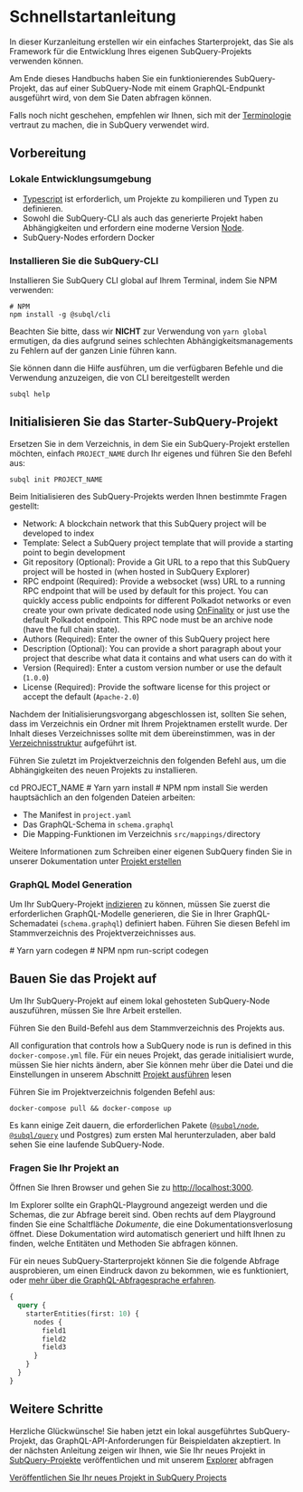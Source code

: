 # Schnellstartanleitung

In dieser Kurzanleitung erstellen wir ein einfaches Starterprojekt, das Sie als Framework für die Entwicklung Ihres eigenen SubQuery-Projekts verwenden können.

Am Ende dieses Handbuchs haben Sie ein funktionierendes SubQuery-Projekt, das auf einer SubQuery-Node mit einem GraphQL-Endpunkt ausgeführt wird, von dem Sie Daten abfragen können.

Falls noch nicht geschehen, empfehlen wir Ihnen, sich mit der [Terminologie](../#terminology) vertraut zu machen, die in SubQuery verwendet wird.

## Vorbereitung

### Lokale Entwicklungsumgebung

- [Typescript](https://www.typescriptlang.org/) ist erforderlich, um Projekte zu kompilieren und Typen zu definieren.
- Sowohl die SubQuery-CLI als auch das generierte Projekt haben Abhängigkeiten und erfordern eine moderne Version [Node](https://nodejs.org/en/).
- SubQuery-Nodes erfordern Docker

### Installieren Sie die SubQuery-CLI

Installieren Sie SubQuery CLI global auf Ihrem Terminal, indem Sie NPM verwenden:

```shell
# NPM
npm install -g @subql/cli
```

Beachten Sie bitte, dass wir **NICHT** zur Verwendung von `yarn global` ermutigen, da dies aufgrund seines schlechten Abhängigkeitsmanagements zu Fehlern auf der ganzen Linie führen kann.

Sie können dann die Hilfe ausführen, um die verfügbaren Befehle und die Verwendung anzuzeigen, die von CLI bereitgestellt werden

```shell
subql help
```

## Initialisieren Sie das Starter-SubQuery-Projekt

Ersetzen Sie in dem Verzeichnis, in dem Sie ein SubQuery-Projekt erstellen möchten, einfach `PROJECT_NAME` durch Ihr eigenes und führen Sie den Befehl aus:

```shell
subql init PROJECT_NAME
```

Beim Initialisieren des SubQuery-Projekts werden Ihnen bestimmte Fragen gestellt:

- Network: A blockchain network that this SubQuery project will be developed to index
- Template: Select a SubQuery project template that will provide a starting point to begin development
- Git repository (Optional): Provide a Git URL to a repo that this SubQuery project will be hosted in (when hosted in SubQuery Explorer)
- RPC endpoint (Required): Provide a websocket (wss) URL to a running RPC endpoint that will be used by default for this project. You can quickly access public endpoints for different Polkadot networks or even create your own private dedicated node using [OnFinality](https://app.onfinality.io) or just use the default Polkadot endpoint. This RPC node must be an archive node (have the full chain state).
- Authors (Required): Enter the owner of this SubQuery project here
- Description (Optional): You can provide a short paragraph about your project that describe what data it contains and what users can do with it
- Version (Required): Enter a custom version number or use the default (`1.0.0`)
- License (Required): Provide the software license for this project or accept the default (`Apache-2.0`)

Nachdem der Initialisierungsvorgang abgeschlossen ist, sollten Sie sehen, dass im Verzeichnis ein Ordner mit Ihrem Projektnamen erstellt wurde. Der Inhalt dieses Verzeichnisses sollte mit dem übereinstimmen, was in der [Verzeichnisstruktur](../create/introduction.md#directory-structure) aufgeführt ist.

Führen Sie zuletzt im Projektverzeichnis den folgenden Befehl aus, um die Abhängigkeiten des neuen Projekts zu installieren.

<CodeGroup> cd PROJECT_NAME # Yarn yarn install # NPM npm install Sie werden hauptsächlich an den folgenden Dateien arbeiten:

- The Manifest in `project.yaml`
- Das GraphQL-Schema in `schema.graphql`
- Die Mapping-Funktionen im Verzeichnis `src/mappings/`directory

Weitere Informationen zum Schreiben einer eigenen SubQuery finden Sie in unserer Dokumentation unter [Projekt erstellen](../create/introduction.md)

### GraphQL Model Generation

Um Ihr SubQuery-Projekt [indizieren](../run/run.md) zu können, müssen Sie zuerst die erforderlichen GraphQL-Modelle generieren, die Sie in Ihrer GraphQL-Schemadatei (`schema.graphql`) definiert haben. Führen Sie diesen Befehl im Stammverzeichnis des Projektverzeichnisses aus.

<CodeGroup> # Yarn yarn codegen # NPM npm run-script codegen

## Bauen Sie das Projekt auf

Um Ihr SubQuery-Projekt auf einem lokal gehosteten SubQuery-Node auszuführen, müssen Sie Ihre Arbeit erstellen.

Führen Sie den Build-Befehl aus dem Stammverzeichnis des Projekts aus.

<CodeGroup> All configuration that controls how a SubQuery node is run is defined in this `docker-compose.yml` file. Für ein neues Projekt, das gerade initialisiert wurde, müssen Sie hier nichts ändern, aber Sie können mehr über die Datei und die Einstellungen in unserem Abschnitt [Projekt ausführen](../run/run.md) lesen

Führen Sie im Projektverzeichnis folgenden Befehl aus:

```shell
docker-compose pull && docker-compose up
```

Es kann einige Zeit dauern, die erforderlichen Pakete ([`@subql/node`](https://www.npmjs.com/package/@subql/node), [`@subql/query`](https://www.npmjs.com/package/@subql/query) und Postgres) zum ersten Mal herunterzuladen, aber bald sehen Sie eine laufende SubQuery-Node.

### Fragen Sie Ihr Projekt an

Öffnen Sie Ihren Browser und gehen Sie zu [http://localhost:3000](http://localhost:3000).

Im Explorer sollte ein GraphQL-Playground angezeigt werden und die Schemas, die zur Abfrage bereit sind. Oben rechts auf dem Playground finden Sie eine Schaltfläche _Dokumente_, die eine Dokumentationsverlosung öffnet. Diese Dokumentation wird automatisch generiert und hilft Ihnen zu finden, welche Entitäten und Methoden Sie abfragen können.

Für ein neues SubQuery-Starterprojekt können Sie die folgende Abfrage ausprobieren, um einen Eindruck davon zu bekommen, wie es funktioniert, oder [mehr über die GraphQL-Abfragesprache erfahren](../query/graphql.md).

```graphql
{
  query {
    starterEntities(first: 10) {
      nodes {
        field1
        field2
        field3
      }
    }
  }
}
```

## Weitere Schritte

Herzliche Glückwünsche! Sie haben jetzt ein lokal ausgeführtes SubQuery-Projekt, das GraphQL-API-Anforderungen für Beispieldaten akzeptiert. In der nächsten Anleitung zeigen wir Ihnen, wie Sie Ihr neues Projekt in [SubQuery-Projekte](https://project.subquery.network) veröffentlichen und mit unserem [Explorer](https://explorer.subquery.network) abfragen

[Veröffentlichen Sie Ihr neues Projekt in SubQuery Projects](../publish/publish.md)
